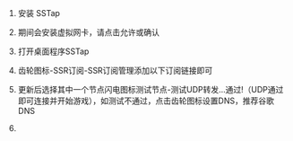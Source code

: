 1. 安装 SSTap

2. 期间会安装虚拟网卡，请点击允许或确认

3. 打开桌面程序SSTap

4. 齿轮图标-SSR订阅-SSR订阅管理添加以下订阅链接即可

5. 更新后选择其中一个节点闪电图标测试节点-测试UDP转发...通过!（UDP通过即可连接并开始游戏），如测试不通过，点击齿轮图标设置DNS，推荐谷歌DNS
6. 